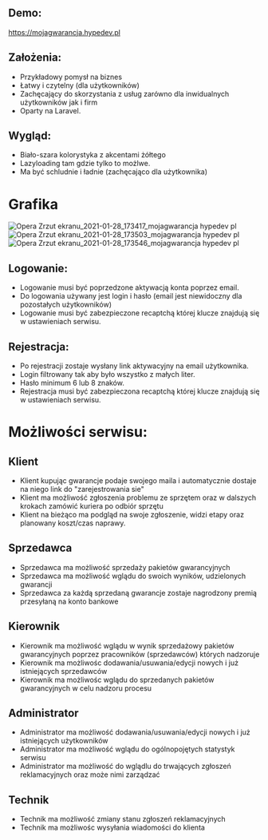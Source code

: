 ## Demo:

https://mojagwarancja.hypedev.pl

## Założenia: 

- Przykładowy pomysł na biznes 
- Łatwy i czytelny (dla użytkowników) 
- Zachęcający do skorzystania z usług zarówno dla inwidualnych użytkowników jak i firm
- Oparty na Laravel. 


## Wygląd: 

- Biało-szara kolorystyka z akcentami żółtego
- Lazyloading tam gdzie tylko to możlwe. 
- Ma być schludnie i ładnie (zachęcająco dla użytkownika)


# Grafika
![Opera Zrzut ekranu_2021-01-28_173417_mojagwarancja hypedev pl](https://user-images.githubusercontent.com/6086510/106180765-09f8eb80-619d-11eb-9937-cb516d449856.png)
![Opera Zrzut ekranu_2021-01-28_173503_mojagwarancja hypedev pl](https://user-images.githubusercontent.com/6086510/106180792-12e9bd00-619d-11eb-8f27-a13f7c659433.png)
![Opera Zrzut ekranu_2021-01-28_173546_mojagwarancja hypedev pl](https://user-images.githubusercontent.com/6086510/106180797-13825380-619d-11eb-891d-a24f442857a3.png)


## Logowanie: 

- Logowanie musi być poprzedzone aktywacją konta poprzez email. 
- Do logowania używany jest login i hasło (email jest niewidoczny dla pozostałych użytkowników) 
- Logowanie musi być zabezpieczone recaptchą której klucze znajdują się w ustawieniach serwisu. 

## Rejestracja: 

- Po rejestracji zostaje wysłany link aktywacyjny na email użytkownika. 
- Login filtrowany tak aby było wszystko z małych liter.  
- Hasło minimum 6 lub 8 znaków. 
- Rejestracja musi być zabezpieczona recaptchą której klucze znajdują się w ustawieniach serwisu. 

 
# Możliwości serwisu:

## Klient
- Klient kupując gwarancje podaje swojego maila i automatycznie dostaje na niego link do "zarejestrowania sie"
- Klient ma możliwość zgłoszenia problemu ze sprzętem oraz w dalszych krokach zamówić kuriera po odbiór sprzętu
- Klient na bieżąco ma podgląd na swoje zgłoszenie, widzi etapy oraz planowany koszt/czas naprawy.

## Sprzedawca
- Sprzedawca ma możliwość sprzedaży pakietów gwarancyjnych
- Sprzedawca ma możliwość wglądu do swoich wyników, udzielonych gwarancji
- Sprzedawca za każdą sprzedaną gwarancje zostaje nagrodzony premią przesyłaną na konto bankowe

## Kierownik
- Kierownik ma możliwość wglądu w wynik sprzedażowy pakietów gwarancyjnych poprzez pracowników (sprzedawców) których nadzoruje
- Kierownik ma możliwośc dodawania/usuwania/edycji nowych i już istniejących sprzedawców
- Kierownik ma możliwośc wglądu do sprzedanych pakietów gwarancyjnych w celu nadzoru procesu

## Administrator
- Administrator ma możliwość dodawania/usuwania/edycji nowych i już istniejących użytkowników
- Administrator ma możliwość wglądu do ogólnopojętych statystyk serwisu
- Administrator ma możliwość do wglądlu do trwających zgłoszeń reklamacyjnych oraz może nimi zarządzać

## Technik 
- Technik ma możliwość zmiany stanu zgłoszeń reklamacyjnych 
- Technik ma możliwośc wysyłania wiadomości do klienta





  

 

 

 

 

 

 

 

 

 
